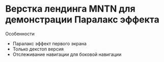 # Верстка лендинга MNTN для демонстрации Паралакс эффекта

Особенности
* Паралакс эффект первого экрана
* Только декстоп версия
* Отслеживание навигации для боковой навигации
